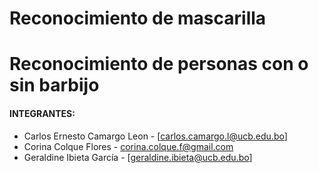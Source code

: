 # Reconocimiento de mascarilla

# **Reconocimiento de personas con o sin barbijo**

#### INTEGRANTES:

- Carlos Ernesto Camargo Leon - [carlos.camargo.l@ucb.edu.bo]
- Corina Colque Flores - [corina.colque.f@gmail.com](https://github.com/coriccf)
- Geraldine Ibieta García - [geraldine.ibieta@ucb.edu.bo]

